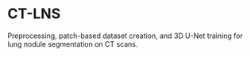 # CT-LNS
Preprocessing, patch-based dataset creation, and 3D U-Net training for lung nodule segmentation on CT scans.
